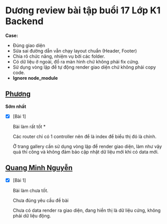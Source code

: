 # Dương review bài tập buổi 17 Lớp K1 Backend

**Case:**

- Đúng giao diện
- Sửa sai đường dẫn vẫn chạy layout chuẩn (Header, Footer)
- Chia rõ chức năng, nhiệm vụ bởi các folder.
- Có dữ liệu ở ngoài, đổ ra màn hình chứ không phải fix cứng.
- Sử dụng vòng lặp để tự động render giao diện chứ không phải copy code.
- **Ignore node_module**

## [Phương](https://github.com/phuongnd168/back-end-f8/tree/main)

**Sớm nhất**

- [x] [Bài 1]

  Bài làm rất tốt \*

  Các router chỉ có 1 controller nên để là index để biểu thị đó là chính.

  Ở trang gallery cần sử dụng vòng lặp để render giao diện, làm như vậy quá thỉ công và không đảm bảo cập nhật dữ liệu mới khi có data mới.

## [Quang Minh Nguyễn](https://github.com/wex-alacrity/F8_BE_QuangMinh/tree/main/buoi17)

- [x] [Bài 1]

  Bài làm chưa tốt.

  Chưa đúng yêu cầu đề bài

  Chưa có data render ra giao diện, đang hiển thị là dữ liệu cứng, không phải dữ liệu động.
